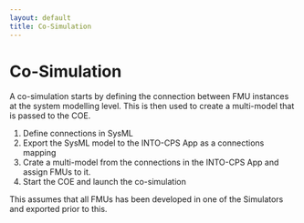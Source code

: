 ```yaml
---
layout: default
title: Co-Simulation
---
```



# Co-Simulation

A co-simulation starts by defining the connection between FMU instances at the
system modelling level. This is then used to create a multi-model that is
passed to the COE.

1. Define connections in SysML
2. Export the SysML model to the INTO-CPS App as a connections mapping
3. Crate a multi-model from the connections in the INTO-CPS App and assign FMUs
   to it.
4. Start the COE and launch the co-simulation

This assumes that all FMUs has been developed in one of the Simulators and
exported prior to this.







